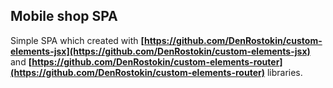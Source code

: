 ## Mobile shop SPA

Simple SPA which created with **[https://github.com/DenRostokin/custom-elements-jsx](https://github.com/DenRostokin/custom-elements-jsx)** and **[https://github.com/DenRostokin/custom-elements-router](https://github.com/DenRostokin/custom-elements-router)** libraries.
